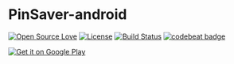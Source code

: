 
# PinSaver-android

[![Open Source Love](https://badges.frapsoft.com/os/v1/open-source.svg?v=103)](https://github.com/ellerbrock/open-source-badges/) [![License](https://img.shields.io/badge/License-Apache%202.0-blue.svg)](https://opensource.org/licenses/Apache-2.0) [![Build Status](https://travis-ci.org/drilonreqica/PinSaver-android.svg?branch=master)](https://travis-ci.org/drilonreqica/PinSaver-android) [![codebeat badge](https://codebeat.co/badges/f2349f34-19cb-41ea-84dc-8041c605e911)](https://codebeat.co/projects/github-com-drilonreqica-pinsaver-android-master)

<a href='https://play.google.com/store/apps/details?id=com.reqica.drilon.pinsaver&hl=en&pcampaignid=MKT-Other-global-all-co-prtnr-py-PartBadge-Mar2515-1'><img alt='Get it on Google Play' src='https://play.google.com/intl/en_us/badges/images/generic/en_badge_web_generic.png'/></a>
